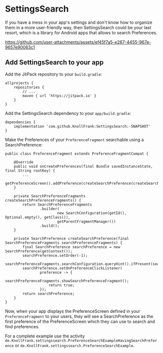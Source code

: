 # SettingsSearch

If you have a mess in your app's settings and don't know how to organize them in a more
user-friendly way, then SettingsSearch could be your last resort, which is a library for Android
apps that allows to search Preferences.

https://github.com/user-attachments/assets/ef45f7a5-e267-4455-967e-9657e90063c1

## Add SettingsSearch to your app

Add the JitPack repository to your `build.gradle`:

    allprojects {
        repositories {
            // ...
            maven { url 'https://jitpack.io' }
        }
    }

Add the SettingsSearch dependency to your `app/build.gradle`:

    dependencies {
        implementation 'com.github.KnollFrank:SettingsSearch:-SNAPSHOT'
    }

Make the Preferences of your `PreferenceFragment` searchable using a SearchPreference:

    public class PreferenceFragment extends PreferenceFragmentCompat {
    
        @Override
        public void onCreatePreferences(final Bundle savedInstanceState, final String rootKey) {
            ...
            getPreferenceScreen().addPreference(createSearchPreference(createSearchPreferenceFragments()));
        }
       
        private SearchPreferenceFragments createSearchPreferenceFragments() {
            return SearchPreferenceFragments
                    .builder(
                            new SearchConfiguration(getId(), Optional.empty(), getClass()),
                            getParentFragmentManager())
                    .build();
        }
    
        private SearchPreference createSearchPreference(final SearchPreferenceFragments searchPreferenceFragments) {
            final SearchPreference searchPreference = new SearchPreference(getContext());
            searchPreference.setOrder(-1);
            searchPreferenceFragments.searchConfiguration.queryHint().ifPresent(searchPreference::setQueryHint);
            searchPreference.setOnPreferenceClickListener(
                    preference -> {
                        searchPreferenceFragments.showSearchPreferenceFragment();
                        return true;
                    });
            return searchPreference;
        }
    }

Now, when your app displays the PreferenceScreen defined in your `PreferenceFragment` to your users,
they will see a SearchPreference as the first preference of the PreferenceScreen which they can use
to search and find preferences.

For a complete example use the
activity `de.KnollFrank.settingssearch.PreferenceSearchExampleHavingSearchPreference`
or `de.KnollFrank.settingssearch.PreferenceSearchExample`.